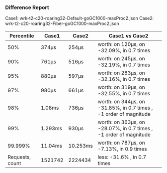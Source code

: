 ### Difference Report
Case1: wrk-t2-c20-roaring32-Default-goGC1000-maxProc2.json
Case2: wrk-t2-c20-roaring32-Fiber-goGC1000-maxProc2.json

|Percentile|Case1|Case2|Case1 vs Case2|
|---|---|---|---|
|50%|374µs|254µs|worth: on 120µs, on -32.09%, in 0.7 times |
|90%|761µs|516µs|worth: on 245µs, on -32.19%, in 0.7 times |
|95%|880µs|597µs|worth: on 283µs, on -32.16%, in 0.7 times |
|97%|980µs|661µs|worth: on 319µs, on -32.55%, in 0.7 times |
|98%|1.08ms|736µs|worth: on 344µs, on -31.85%, in 0.7 times , -1 order of magnitude|
|99%|1.293ms|930µs|worth: on 363µs, on -28.07%, in 0.7 times , -1 order of magnitude|
|99.999%|11.04ms|10.253ms|worth: on 787µs, on -7.13%, in 0.9 times |
|Requests, count|1521742|2224434|less: -31.6% , in 0.7 times |
